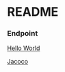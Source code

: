 # README

### Endpoint

[Hello World](http://ec2-3-222-117-156.compute-1.amazonaws.com/test)

[Jacoco](http://ec2-3-222-117-156.compute-1.amazonaws.com:8000/)